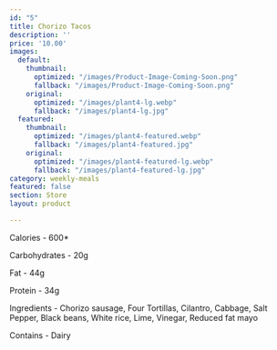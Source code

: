 ```yaml
---
id: "5"
title: Chorizo Tacos
description: ''
price: '10.00'
images:
  default:
    thumbnail:
      optimized: "/images/Product-Image-Coming-Soon.png"
      fallback: "/images/Product-Image-Coming-Soon.png"
    original:
      optimized: "/images/plant4-lg.webp"
      fallback: "/images/plant4-lg.jpg"
  featured:
    thumbnail:
      optimized: "/images/plant4-featured.webp"
      fallback: "/images/plant4-featured.jpg"
    original:
      optimized: "/images/plant4-featured-lg.webp"
      fallback: "/images/plant4-featured-lg.jpg"
category: weekly-meals
featured: false
section: Store
layout: product

---
```

Calories - 600*

Carbohydrates - 20g

Fat - 44g

Protein - 34g

Ingredients - Chorizo sausage, Four Tortillas, Cilantro, Cabbage, Salt Pepper, Black beans, White rice, Lime, Vinegar, Reduced fat mayo

Contains - Dairy
